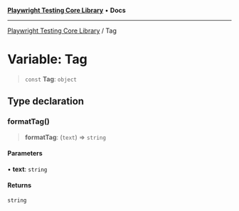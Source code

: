 [**Playwright Testing Core Library**](../README.md) • **Docs**

***

[Playwright Testing Core Library](../README.md) / Tag

# Variable: Tag

> `const` **Tag**: `object`

## Type declaration

### formatTag()

> **formatTag**: (`text`) => `string`

#### Parameters

• **text**: `string`

#### Returns

`string`
